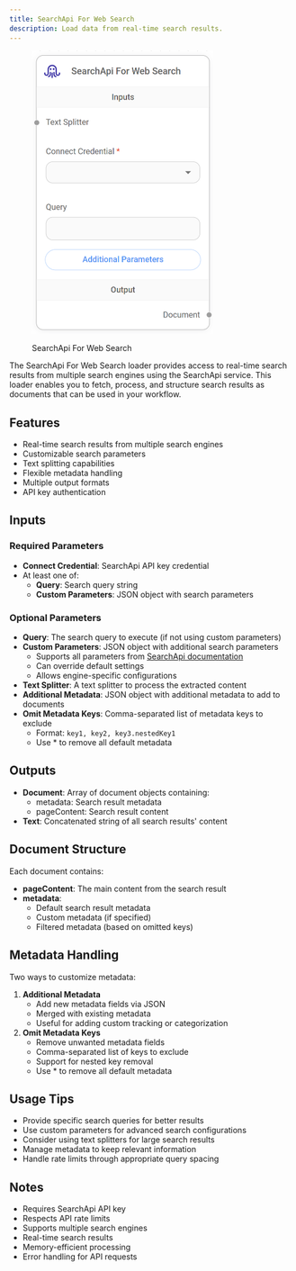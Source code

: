 ```yaml
---
title: SearchApi For Web Search
description: Load data from real-time search results.
---
```



<figure><img src="/assets/image (8) (1) (1) (1) (1) (1) (1) (2).png" alt="" width="322"><figcaption><p>SearchApi For Web Search</p></figcaption></figure>

The SearchApi For Web Search loader provides access to real-time search results from multiple search engines using the SearchApi service. This loader enables you to fetch, process, and structure search results as documents that can be used in your workflow.

## Features

* Real-time search results from multiple search engines
* Customizable search parameters
* Text splitting capabilities
* Flexible metadata handling
* Multiple output formats
* API key authentication

## Inputs

### Required Parameters

* **Connect Credential**: SearchApi API key credential
* At least one of:
  * **Query**: Search query string
  * **Custom Parameters**: JSON object with search parameters

### Optional Parameters

* **Query**: The search query to execute (if not using custom parameters)
* **Custom Parameters**: JSON object with additional search parameters
  * Supports all parameters from [SearchApi documentation](https://www.searchapi.io/docs/google)
  * Can override default settings
  * Allows engine-specific configurations
* **Text Splitter**: A text splitter to process the extracted content
* **Additional Metadata**: JSON object with additional metadata to add to documents
* **Omit Metadata Keys**: Comma-separated list of metadata keys to exclude
  * Format: `key1, key2, key3.nestedKey1`
  * Use \* to remove all default metadata

## Outputs

* **Document**: Array of document objects containing:
  * metadata: Search result metadata
  * pageContent: Search result content
* **Text**: Concatenated string of all search results' content

## Document Structure

Each document contains:

* **pageContent**: The main content from the search result
* **metadata**:
  * Default search result metadata
  * Custom metadata (if specified)
  * Filtered metadata (based on omitted keys)

## Metadata Handling

Two ways to customize metadata:

1. **Additional Metadata**
   * Add new metadata fields via JSON
   * Merged with existing metadata
   * Useful for adding custom tracking or categorization
2. **Omit Metadata Keys**
   * Remove unwanted metadata fields
   * Comma-separated list of keys to exclude
   * Support for nested key removal
   * Use \* to remove all default metadata

## Usage Tips

* Provide specific search queries for better results
* Use custom parameters for advanced search configurations
* Consider using text splitters for large search results
* Manage metadata to keep relevant information
* Handle rate limits through appropriate query spacing

## Notes

* Requires SearchApi API key
* Respects API rate limits
* Supports multiple search engines
* Real-time search results
* Memory-efficient processing
* Error handling for API requests
